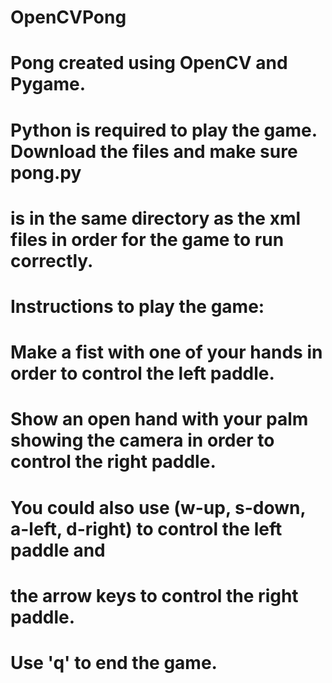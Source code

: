 # OpenCVPong
# 
# Pong created using OpenCV and Pygame.
# 
# Python is required to play the game. Download the files and make sure pong.py
# is in the same directory as the xml files in order for the game to run correctly.
# 
# Instructions to play the game: 
# 
# Make a fist with one of your hands in order to control the left paddle. 
# Show an open hand with your palm showing the camera in order to control the right paddle.
# 
# You could also use (w-up, s-down, a-left, d-right) to control the left paddle and
# the arrow keys to control the right paddle.
# 
# Use 'q' to end the game. 
